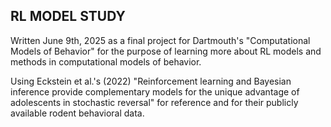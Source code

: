 ## RL MODEL STUDY
Written June 9th, 2025 as a final project for Dartmouth's "Computational Models of Behavior" for the purpose of learning more about RL models and methods in computational models of behavior. 

Using Eckstein et al.'s (2022) "Reinforcement learning and Bayesian inference provide complementary models for the unique 
advantage of adolescents in stochastic reversal" for reference and for their publicly available rodent behavioral data. 
